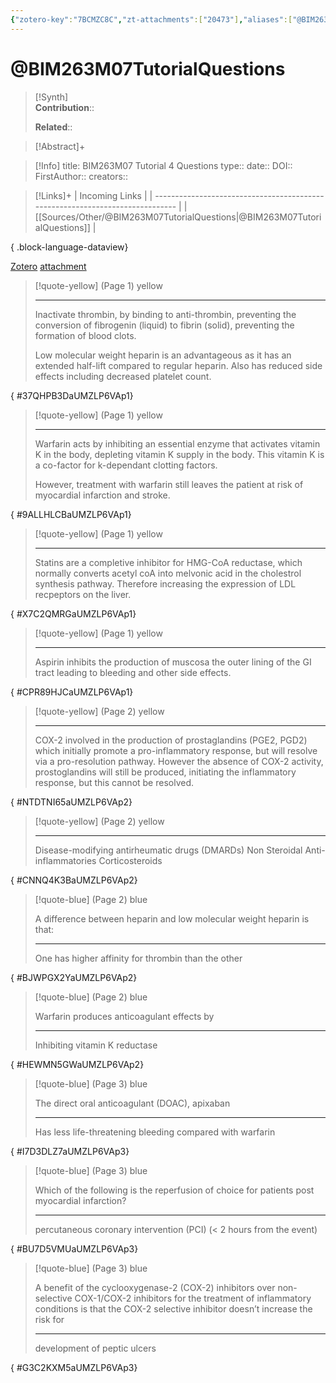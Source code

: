 ```yaml
---
{"zotero-key":"7BCMZC8C","zt-attachments":["20473"],"aliases":["@BIM263M07 Tutorial 4 Questions"],"keywords":null,"FirstAuthor":"[[ ]]","dg-publish":true,"tags":["Uni/BIM263"],"permalink":"/sources/other/bim-263-m07-tutorial-questions/","dgPassFrontmatter":true}
---
```


# @BIM263M07TutorialQuestions

>[!Synth]  
>**Contribution**::  
>  
>**Related**:: 
>  

> [!Abstract]+
> 

> [!Info]
> title: BIM263M07 Tutorial 4 Questions
> type:: 
> date:: 
> DOI:: 
> FirstAuthor:: 
> creators:: 

> [!Links]+
>  | Incoming Links                                                                |
> | ----------------------------------------------------------------------------- |
> | [[Sources/Other/@BIM263M07TutorialQuestions\|@BIM263M07TutorialQuestions]] |
> 
{ .block-language-dataview}


[Zotero](zotero://select/library/items/7BCMZC8C) [attachment](<file:///Users/nathanmaxwell/Zotero/storage/UMZLP6VA/Tutorial%204%20Questions%202024%20-%20Tagged.pdf>)

> [!quote-yellow] (Page 1) yellow
> 
> 
> 
> ---
> Inactivate thrombin, by binding to anti-thrombin, preventing the conversion of fibrogenin (liquid) to fibrin (solid), preventing the formation of blood clots. 
> 
> Low molecular weight heparin is an advantageous as it has an extended half-lift compared to regular heparin. Also has reduced side effects including decreased platelet count.
>
{ #37QHPB3DaUMZLP6VAp1}


> [!quote-yellow] (Page 1) yellow
> 
> 
> 
> ---
> Warfarin acts by inhibiting an essential enzyme that activates vitamin K in the body, depleting vitamin K supply in the body. This vitamin K is a co-factor for k-dependant clotting factors.
> 
> However, treatment with warfarin still leaves the patient at risk of myocardial infarction and stroke.
>
{ #9ALLHLCBaUMZLP6VAp1}


> [!quote-yellow] (Page 1) yellow
> 
> 
> 
> ---
> Statins are a completive inhibitor for HMG-CoA reductase, which normally converts acetyl coA into melvonic acid in the cholestrol synthesis pathway. Therefore increasing the expression of LDL recpeptors on the liver.
>
{ #X7C2QMRGaUMZLP6VAp1}


> [!quote-yellow] (Page 1) yellow
> 
> 
> 
> ---
> Aspirin inhibits the production of muscosa the outer lining of the GI tract leading to bleeding and other side effects.
>
{ #CPR89HJCaUMZLP6VAp1}


> [!quote-yellow] (Page 2) yellow
> 
> 
> 
> ---
> COX-2 involved in the production of prostaglandins (PGE2, PGD2) which initially promote a pro-inflammatory response, but will resolve via a pro-resolution pathway. However the absence of COX-2 activity, prostoglandins will still be produced, initiating the inflammatory response, but this cannot be resolved.
>
{ #NTDTNI65aUMZLP6VAp2}


> [!quote-yellow] (Page 2) yellow
> 
> 
> 
> ---
> Disease-modifying antirheumatic drugs (DMARDs)
> Non Steroidal Anti-inflammatories
> Corticosteroids
>
{ #CNNQ4K3BaUMZLP6VAp2}


> [!quote-blue] (Page 2) blue
> 
> A difference between heparin and low molecular weight heparin is that:
> 
> ---
> One has higher affinity for thrombin than the other
>
{ #BJWPGX2YaUMZLP6VAp2}


> [!quote-blue] (Page 2) blue
> 
> Warfarin produces anticoagulant effects by
> 
> ---
> Inhibiting vitamin K reductase
>
{ #HEWMN5GWaUMZLP6VAp2}


> [!quote-blue] (Page 3) blue
> 
> The direct oral anticoagulant (DOAC), apixaban
> 
> ---
> Has less life-threatening bleeding compared with warfarin
>
{ #I7D3DLZ7aUMZLP6VAp3}


> [!quote-blue] (Page 3) blue
> 
> Which of the following is the reperfusion of choice for patients post myocardial infarction?
> 
> ---
> percutaneous coronary intervention (PCI) (< 2 hours from the event)
>
{ #BU7D5VMUaUMZLP6VAp3}


> [!quote-blue] (Page 3) blue
> 
> A benefit of the cyclooxygenase-2 (COX-2) inhibitors over non-selective COX-1/COX-2 inhibitors for the treatment of inflammatory conditions is that the COX-2 selective inhibitor doesn’t increase the risk for
> 
> ---
> development of peptic ulcers
>
{ #G3C2KXM5aUMZLP6VAp3}





